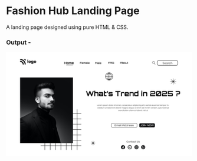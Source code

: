 # Fashion Hub Landing Page

A landing page designed using pure HTML & CSS.

### Output -

![Output Image](./output.png)